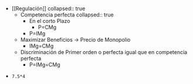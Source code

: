 - [[Regulación]]
  collapsed:: true
	- Competencia perfecta
	  collapsed:: true
		- En el corto Plazo
			- P=CMg
		- P=IMg
	- Maximizar Beneficios →  Precio de Monopolio
		- IMg=CMg
	- Discriminación de Primer orden o perfecta igual que en competencia perfecta
		- P=IMg=CMg
- ```calc
  7.5*4
  ```